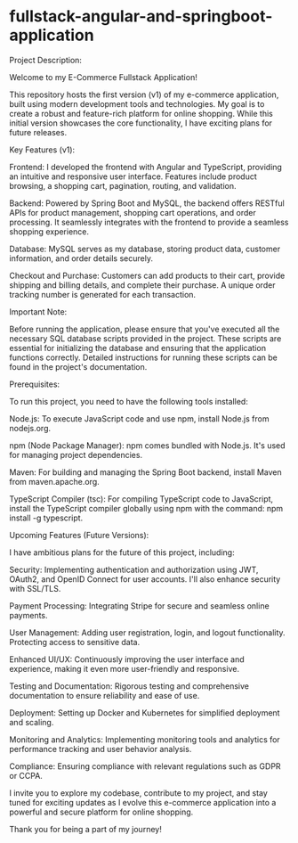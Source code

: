 # fullstack-angular-and-springboot-application

Project Description:

Welcome to my E-Commerce Fullstack Application!

This repository hosts the first version (v1) of my e-commerce application, built using modern development tools and technologies. My goal is to create a robust and feature-rich platform for online shopping. While this initial version showcases the core functionality, I have exciting plans for future releases.

Key Features (v1):

Frontend: I developed the frontend with Angular and TypeScript, providing an intuitive and responsive user interface. Features include product browsing, a shopping cart, pagination, routing, and validation.

Backend: Powered by Spring Boot and MySQL, the backend offers RESTful APIs for product management, shopping cart operations, and order processing. It seamlessly integrates with the frontend to provide a seamless shopping experience.

Database: MySQL serves as my database, storing product data, customer information, and order details securely.

Checkout and Purchase: Customers can add products to their cart, provide shipping and billing details, and complete their purchase. A unique order tracking number is generated for each transaction.

Important Note:

Before running the application, please ensure that you've executed all the necessary SQL database scripts provided in the project. These scripts are essential for initializing the database and ensuring that the application functions correctly. Detailed instructions for running these scripts can be found in the project's documentation.

Prerequisites:

To run this project, you need to have the following tools installed:

Node.js: To execute JavaScript code and use npm, install Node.js from nodejs.org.

npm (Node Package Manager): npm comes bundled with Node.js. It's used for managing project dependencies.

Maven: For building and managing the Spring Boot backend, install Maven from maven.apache.org.

TypeScript Compiler (tsc): For compiling TypeScript code to JavaScript, install the TypeScript compiler globally using npm with the command: npm install -g typescript.

Upcoming Features (Future Versions):

I have ambitious plans for the future of this project, including:

Security: Implementing authentication and authorization using JWT, OAuth2, and OpenID Connect for user accounts. I'll also enhance security with SSL/TLS.

Payment Processing: Integrating Stripe for secure and seamless online payments.

User Management: Adding user registration, login, and logout functionality. Protecting access to sensitive data.

Enhanced UI/UX: Continuously improving the user interface and experience, making it even more user-friendly and responsive.

Testing and Documentation: Rigorous testing and comprehensive documentation to ensure reliability and ease of use.

Deployment: Setting up Docker and Kubernetes for simplified deployment and scaling.

Monitoring and Analytics: Implementing monitoring tools and analytics for performance tracking and user behavior analysis.

Compliance: Ensuring compliance with relevant regulations such as GDPR or CCPA.

I invite you to explore my codebase, contribute to my project, and stay tuned for exciting updates as I evolve this e-commerce application into a powerful and secure platform for online shopping.

Thank you for being a part of my journey!


